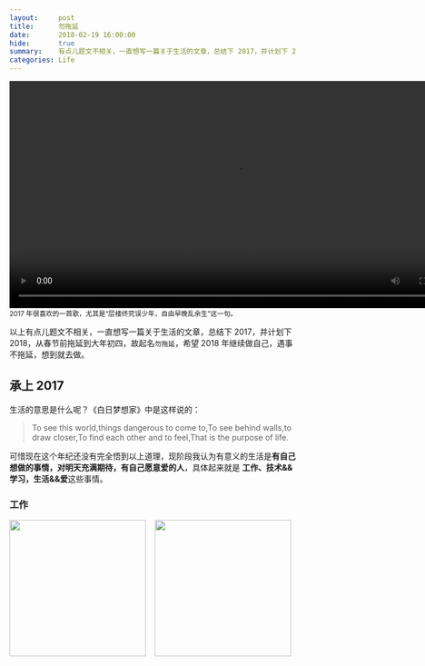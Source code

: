 ```yaml
---
layout:     post
title:      勿拖延
date:       2018-02-19 16:00:00
hide:       true
summary:    有点儿题文不相关，一直想写一篇关于生活的文章，总结下 2017，并计划下 2018，从春节前拖延到大年初四，故起名`勿拖延`，希望 2018 年继续做自己，遇事不拖延，想到就去做。
categories: Life
---
```


<video width="800" controls preload="metadata" src="https://gw.alipayobjects.com/os/rmsportal/qLqBCaiBlLSRclPDwLkR.mp4"></video>
<small>2017 年很喜欢的一首歌，尤其是“层楼终究误少年，自由早晚乱余生”这一句。</small>

以上有点儿题文不相关，一直想写一篇关于生活的文章，总结下 2017，并计划下 2018，从春节前拖延到大年初四，故起名`勿拖延`，希望 2018 年继续做自己，遇事不拖延，想到就去做。

## 承上 2017

生活的意思是什么呢？《白日梦想家》中是这样说的：

> To see this world,things dangerous to come to,To see behind walls,to draw closer,To find each other and to feel,That is the purpose of life.

可惜现在这个年纪还没有完全悟到以上道理，现阶段我认为有意义的生活是**有自己想做的事情，对明天充满期待，有自己愿意爱的人**，具体起来就是 **工作、技术&&学习，生活&&爱**这些事情。

### 工作
<img src="https://gw.alipayobjects.com/zos/rmsportal/VvRFecQxnfveoNCvEhww.JPG" width="240">&nbsp;&nbsp;&nbsp;&nbsp;<img src="https://gw.alipayobjects.com/zos/rmsportal/IHsPMzcJIUjtCXlyNzvE.JPG" width="240">
